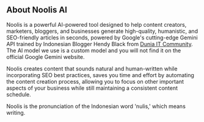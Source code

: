 About Noolis AI
------------

Noolis is a powerful AI-powered tool designed to help content creators, marketers, bloggers, and businesses generate high-quality, humanistic, and SEO-friendly articles in seconds, powered by Google's cutting-edge Gemini API trained by Indonesian Blogger Hendy Black from [Dunia IT Community](https://dunia.it.com/). The AI ​​model we use is a custom model and you will not find it on the official Google Gemini website.

Noolis creates content that sounds natural and human-written while incorporating SEO best practices, saves you time and effort by automating the content creation process, allowing you to focus on other important aspects of your business while still maintaining a consistent content schedule.

Noolis is the pronunciation of the Indonesian word 'nulis,' which means writing.
